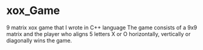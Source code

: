 # xox_Game
9 matrix xox game that I wrote in C++ language
The game consists of a 9x9 matrix and the player who aligns 5 letters X or O horizontally, vertically or diagonally wins the game.
